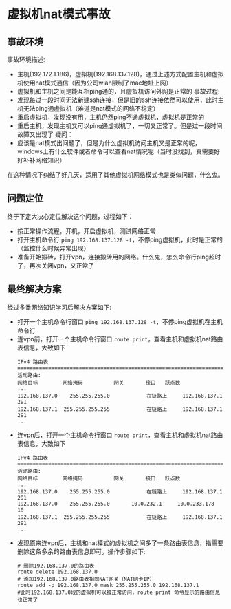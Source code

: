# 虚拟机nat模式事故
## 事故环境
事故环境描述:
- 主机(192.172.1.186)，虚拟机(192.168.137.128)，通过上述方式配置主机和虚拟机使用nat模式通信（因为公司wlan限制了mac地址上网）
- 虚拟机和主机之间是能互相ping通的，且虚拟机访问外网是正常的
  事故过程:
- 发现每过一段时间无法新建ssh连接，但是旧的ssh连接依然可以使用，此时主机无法ping通虚拟机（难道是nat模式的网络不稳定）
- 重启虚拟机，发现没有用，主机仍然ping不通虚拟机，虚拟机是正常的
- 重启主机，发现主机又可以ping通虚拟机了，一切又正常了。但是过一段时间故障又出现了
  疑问：
- 应该是nat模式出问题了，但是为什么虚拟机访问主机又是正常的呢，windows上有什么软件或者命令可以查看nat情况呢（当时没找到，真需要好好补补网络知识）

在这种情况下纠结了好几天，适用了其他虚拟机网络模式也是类似问题，什么鬼。

## 问题定位
终于下定大决心定位解决这个问题，过程如下：
- 按正常操作流程，开机，开启虚拟机，测试网络正常
- 打开主机命令行 `ping 192.168.137.128 -t`，不停ping虚拟机，此时是正常的（监控什么时候异常出现）
- 准备开始搬砖，打开vpn，连接搬砖用的网络。什么鬼，怎么命令行ping超时了，再次关闭vpn，又正常了

## 最终解决方案
经过多番网络知识学习后解决方案如下:
- 打开一个主机命令行窗口 `ping 192.168.137.128 -t`，不停ping虚拟机在主机命令行
- 连vpn前，打开一个主机命令行窗口 `route print`，查看主机和虚拟机nat路由表信息，大致如下
  ```
  IPv4 路由表
  ===========================================================================
  活动路由:
  网络目标        网络掩码          网关       接口   跃点数
  ...
  192.168.137.0    255.255.255.0            在链路上     192.168.137.1    291
  192.168.137.1  255.255.255.255            在链路上     192.168.137.1    291
  ...
  ```
- 连vpn后，打开一个主机命令行窗口 `route print`，查看主机和虚拟机nat路由表信息，大致如下
  ```
  IPv4 路由表
  ===========================================================================
  活动路由:
  网络目标        网络掩码          网关       接口   跃点数
  ...
  192.168.137.0    255.255.255.0            在链路上     192.168.137.1    291
  192.168.137.0    255.255.255.0       10.0.232.1     10.0.233.178     10
  192.168.137.1  255.255.255.255            在链路上     192.168.137.1    291
  ...
  ```
- 发现原来连vpn后，主机和nat模式的虚拟机之间多了一条路由表信息，指需要删除这条多余的路由表信息即可。操作步骤如下:
  ```shell
  # 删除192.168.137.0的路由表
  route delete 192.168.137.0
  # 添加192.168.137.0路由表指向NAT网关（NAT网卡IP）
  route add -p 192.168.137.0 mask 255.255.255.0 192.168.137.1
  #此时192.168.137.0段的虚拟机可以被正常访问，route print 命令显示的路由信息也正常了
  ```
